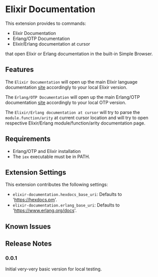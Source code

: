 # Elixir Documentation

This extension provides to commands:

* Elixir Documentation
* Erlang/OTP Documentation
* Elixir/Erlang documentation at cursor

that open Elixir or Erlang documentation in the built-in Simple Browser.

## Features

The `Elixir Documentation` will open up the main Elixir language documentation
[site](https://elixir-lang.org/docs.html) accordingly to your local Elixir version.

The `Erlang/OTP Documentation` will open up the main Erlang/OTP documentation
[site](https://www.erlang.org/docs) accordingly to your local OTP version.

The `Elixir/Erlang documentation at cursor` will try to parse the `module.function/arity`
at current cursor location and will try to open respective Elixir/Erlang module/function/arity
documentation page.

## Requirements

* Erlang/OTP and Elixir installation
* The `iex` executable must be in PATH.

## Extension Settings

This extension contributes the following settings:

* `elixir-documentation.hexdocs_base_uri`: Defaults to 'https://hexdocs.pm'.
* `elixir-documentation.erlang_base_uri`: Defaults to 'https://www.erlang.org/docs'.

## Known Issues

## Release Notes

### 0.0.1

Initial very-very basic version for local testing.
